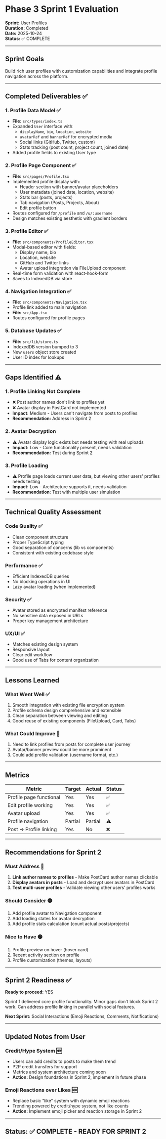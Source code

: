 # Phase 3 Sprint 1 Evaluation
**Sprint:** User Profiles  
**Duration:** Completed  
**Date:** 2025-10-24  
**Status:** ✅ COMPLETE

---

## Sprint Goals
Build rich user profiles with customization capabilities and integrate profile navigation across the platform.

---

## Completed Deliverables ✅

### 1. Profile Data Model ✅
- **File:** `src/types/index.ts`
- Expanded `User` interface with:
  - `displayName`, `bio`, `location`, `website`
  - `avatarRef` and `bannerRef` for encrypted media
  - Social links (GitHub, Twitter, custom)
  - Stats tracking (post count, project count, joined date)
- Added profile fields to existing User type

### 2. Profile Page Component ✅
- **File:** `src/pages/Profile.tsx`
- Implemented profile display with:
  - Header section with banner/avatar placeholders
  - User metadata (joined date, location, website)
  - Stats bar (posts, projects)
  - Tab navigation (Posts, Projects, About)
  - Edit profile button
- Routes configured for `/profile` and `/u/:username`
- Design matches existing aesthetic with gradient borders

### 3. Profile Editor ✅
- **File:** `src/components/ProfileEditor.tsx`
- Modal-based editor with fields:
  - Display name, bio
  - Location, website
  - GitHub and Twitter links
  - Avatar upload integration via FileUpload component
- Real-time form validation with react-hook-form
- Saves to IndexedDB via store

### 4. Navigation Integration ✅
- **File:** `src/components/Navigation.tsx`
- Profile link added to main navigation
- **File:** `src/App.tsx`
- Routes configured for profile pages

### 5. Database Updates ✅
- **File:** `src/lib/store.ts`
- IndexedDB version bumped to 3
- New `users` object store created
- User ID index for lookups

---

## Gaps Identified ⚠️

### 1. Profile Linking Not Complete
- ❌ Post author names don't link to profiles yet
- ❌ Avatar display in PostCard not implemented
- **Impact:** Medium - Users can't navigate from posts to profiles
- **Recommendation:** Address in Sprint 2

### 2. Avatar Decryption
- ⚠️ Avatar display logic exists but needs testing with real uploads
- **Impact:** Low - Core functionality present, needs validation
- **Recommendation:** Test during Sprint 2

### 3. Profile Loading
- ⚠️ Profile page loads current user data, but viewing other users' profiles needs testing
- **Impact:** Low - Architecture supports it, needs validation
- **Recommendation:** Test with multiple user simulation

---

## Technical Quality Assessment

### Code Quality ✅
- Clean component structure
- Proper TypeScript typing
- Good separation of concerns (lib vs components)
- Consistent with existing codebase style

### Performance ✅
- Efficient IndexedDB queries
- No blocking operations in UI
- Lazy avatar loading (when implemented)

### Security ✅
- Avatar stored as encrypted manifest reference
- No sensitive data exposed in URLs
- Proper key management architecture

### UX/UI ✅
- Matches existing design system
- Responsive layout
- Clear edit workflow
- Good use of Tabs for content organization

---

## Lessons Learned

### What Went Well ✅
1. Smooth integration with existing file encryption system
2. Profile schema design comprehensive and extensible
3. Clean separation between viewing and editing
4. Good reuse of existing components (FileUpload, Card, Tabs)

### What Could Improve 🔧
1. Need to link profiles from posts for complete user journey
2. Avatar/banner preview could be more prominent
3. Could add profile validation (username format, etc.)

---

## Metrics

| Metric | Target | Actual | Status |
|--------|--------|--------|--------|
| Profile page functional | Yes | Yes | ✅ |
| Edit profile working | Yes | Yes | ✅ |
| Avatar upload | Yes | Yes | ✅ |
| Profile navigation | Partial | Partial | ⚠️ |
| Post → Profile linking | Yes | No | ❌ |

---

## Recommendations for Sprint 2

### Must Address 🔴
1. **Link author names to profiles** - Make PostCard author names clickable
2. **Display avatars in posts** - Load and decrypt user avatars in PostCard
3. **Test multi-user profiles** - Validate viewing other users' profiles works

### Should Consider 🟡
1. Add profile avatar to Navigation component
2. Add loading states for avatar decryption
3. Add profile stats calculation (count actual posts/projects)

### Nice to Have 🟢
1. Profile preview on hover (hover card)
2. Recent activity section on profile
3. Profile customization (themes, layouts)

---

## Sprint 2 Readiness ✅

**Ready to proceed:** YES

Sprint 1 delivered core profile functionality. Minor gaps don't block Sprint 2 work. Can address profile linking in parallel with social features.

**Next Sprint:** Social Interactions (Emoji Reactions, Comments, Notifications)

---

## Updated Notes from User

### Credit/Hype System 🆕
- Users can add credits to posts to make them trend
- P2P credit transfers for support
- Metrics and system architecture coming soon
- **Action:** Design foundations in Sprint 2, implement in future phase

### Emoji Reactions over Likes 🆕
- Replace basic "like" system with dynamic emoji reactions
- Trending powered by credit/hype system, not like counts
- **Action:** Implement emoji picker and reaction storage in Sprint 2

---

## Status: ✅ COMPLETE - READY FOR SPRINT 2